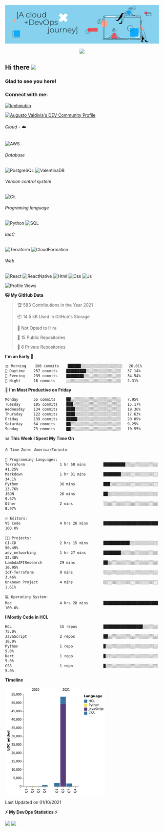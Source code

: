 ![Banner](https://github.com/ValAug/ValAug/blob/master/cover.png)

<!-- retro visitor counter -->
<p align="center"> 
  <img src="https://profile-counter.glitch.me/{ValAug}/count.svg" />
</p>



<!-- welcome message -->
<h2>Hi there <img src="https://media.giphy.com/media/hvRJCLFzcasrR4ia7z/giphy.gif" width="25px"></h2>

<h3>Glad to see you here!</h3>


<!-- Connect with me -->
<h3 align="left">Connect with me:</h3>
<p align="left">
<a href="https://www.linkedin.com/in/augustovaldivia/" target="blank"><img align="center" src="https://github.com/kmhmubin/kmhmubin/blob/master/assets/linkedin.svg" alt="kmhmubin" height="30" width="30" /></a>
</p>

<a href="https://dev.to/valaug">
  <img src="https://d2fltix0v2e0sb.cloudfront.net/dev-badge.svg" alt="Augusto Valdivia's DEV Community Profile" height="30" width="30">
</a>


###### Cloud - :cloud:

![AWS](https://img.shields.io/badge/-AWS-000000?style=flat&logo=Amazon%20AWS&logoColor=FF9900)


###### Database

![PostgreSQL](https://img.shields.io/badge/-PostgreSQL-000000?style=flat&logo=PostgreSQL&logoColor=336791)
![ValentinaDB](https://img.shields.io/badge/-ValentinaDB-000000?style=flat&logo=ValentinaDB&logoColor=336791)


###### Version control system

![Git](https://img.shields.io/badge/-Git-000000?style=flat&logo=Git&logoColor=F05032)

###### Programing language
![Python](https://img.shields.io/badge/-Python-000000?style=flat&logo=Python)
![SQL](https://img.shields.io/badge/-SQL-000000?style=flat&logo=SQL)


###### IaaC
![Terraform](https://img.shields.io/badge/-Terraform-000000?style=flat&logo=Terraform)
![CloudFormation](https://img.shields.io/badge/-CloudFormation-000000?style=flat&logo=Color=FF9900)

###### Web
![React](https://img.shields.io/badge/-React-000000?style=flat&logo=React)
![ReactNative](https://img.shields.io/badge/-ReactNative-000000?style=flat&logo=ReactNative)
![Html](https://img.shields.io/badge/-Html-000000?style=flat&logo=Html)
![Css](https://img.shields.io/badge/-Css-000000?style=flat&logo=Css)
![Js](https://img.shields.io/badge/-Js-000000?style=flat&logo=Js)

<!--START_SECTION:waka-->
![Profile Views](http://img.shields.io/badge/Profile%20Views-0-blue)

**🐱 My GitHub Data** 

> 🏆 583 Contributions in the Year 2021
 > 
> 📦 14.5 kB Used in GitHub's Storage 
 > 
> 🚫 Not Opted to Hire
 > 
> 📜 15 Public Repositories 
 > 
> 🔑 6 Private Repositories  
 > 
**I'm an Early 🐤** 

```text
🌞 Morning    180 commits    ██████░░░░░░░░░░░░░░░░░░░   26.01% 
🌆 Daytime    257 commits    █████████░░░░░░░░░░░░░░░░   37.14% 
🌃 Evening    239 commits    ████████░░░░░░░░░░░░░░░░░   34.54% 
🌙 Night      16 commits     ░░░░░░░░░░░░░░░░░░░░░░░░░   2.31%

```
📅 **I'm Most Productive on Friday** 

```text
Monday       55 commits     ██░░░░░░░░░░░░░░░░░░░░░░░   7.95% 
Tuesday      105 commits    ███░░░░░░░░░░░░░░░░░░░░░░   15.17% 
Wednesday    134 commits    ████░░░░░░░░░░░░░░░░░░░░░   19.36% 
Thursday     122 commits    ████░░░░░░░░░░░░░░░░░░░░░   17.63% 
Friday       139 commits    █████░░░░░░░░░░░░░░░░░░░░   20.09% 
Saturday     64 commits     ██░░░░░░░░░░░░░░░░░░░░░░░   9.25% 
Sunday       73 commits     ██░░░░░░░░░░░░░░░░░░░░░░░   10.55%

```


📊 **This Week I Spent My Time On** 

```text
⌚︎ Time Zone: America/Toronto

💬 Programming Languages: 
Terraform                1 hr 50 mins        ██████████░░░░░░░░░░░░░░░   41.25% 
Markdown                 1 hr 31 mins        ████████░░░░░░░░░░░░░░░░░   34.1% 
Python                   36 mins             ███░░░░░░░░░░░░░░░░░░░░░░   13.76% 
JSON                     26 mins             ██░░░░░░░░░░░░░░░░░░░░░░░   9.67% 
Other                    2 mins              ░░░░░░░░░░░░░░░░░░░░░░░░░   0.97%

🔥 Editors: 
VS Code                  4 hrs 28 mins       █████████████████████████   100.0%

🐱‍💻 Projects: 
CI-CD                    2 hrs 15 mins       ████████████░░░░░░░░░░░░░   50.49% 
adv_networking           1 hr 27 mins        ████████░░░░░░░░░░░░░░░░░   32.48% 
LambdaAPIResearch        29 mins             ██░░░░░░░░░░░░░░░░░░░░░░░   10.95% 
IoT-Terraform            9 mins              ░░░░░░░░░░░░░░░░░░░░░░░░░   3.46% 
Unknown Project          4 mins              ░░░░░░░░░░░░░░░░░░░░░░░░░   1.61%

💻 Operating System: 
Mac                      4 hrs 28 mins       █████████████████████████   100.0%

```

**I Mostly Code in HCL** 

```text
HCL                      15 repos            ██████████████████░░░░░░░   75.0% 
JavaScript               2 repos             ██░░░░░░░░░░░░░░░░░░░░░░░   10.0% 
Python                   1 repo              █░░░░░░░░░░░░░░░░░░░░░░░░   5.0% 
Dart                     1 repo              █░░░░░░░░░░░░░░░░░░░░░░░░   5.0% 
CSS                      1 repo              █░░░░░░░░░░░░░░░░░░░░░░░░   5.0%

```


**Timeline**

![Chart not found](https://raw.githubusercontent.com/ValAug/ValAug/master/charts/bar_graph.png) 


 Last Updated on 01/10/2021
<!--END_SECTION:waka-->

<!-- GitHub stats -->
<b>⚡ My DevOps Statistics ⚡</b>

<p>
<!-- GitHub Stats -->
<img height="180em" src="https://github-readme-stats.vercel.app/api?username=ValAug&show_icons=true&hide_border=true" />

<!-- Most Used Languages -->
<img height="180em" src="https://github-readme-stats.vercel.app/api/top-langs/?username=ValAug&exclude_repo=KNN-Image-Classification&show_icons=true&hide_border=true&layout=compact&langs_count=8"/>
</p>

<!--
**ValAug/ValAug** is a ✨ _special_ ✨ repository because its `README.md` (this file) appears on your GitHub profile.

Here are some ideas to get you started:

- 🔭 I’m currently working on ...
- 🌱 I’m currently learning ...
- 👯 I’m looking to collaborate on ...
- 🤔 I’m looking for help with ...
- 💬 Ask me about ...
- 📫 How to reach me: ...
- 😄 Pronouns: ...
- ⚡ Fun fact: ...
-->
